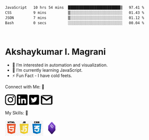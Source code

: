 <!--START_SECTION:waka-->

```txt
JavaScript   10 hrs 54 mins  ████████████████████████▒   97.41 %
CSS          9 mins          ▒░░░░░░░░░░░░░░░░░░░░░░░░   01.43 %
JSON         7 mins          ▒░░░░░░░░░░░░░░░░░░░░░░░░   01.12 %
Bash         0 secs          ░░░░░░░░░░░░░░░░░░░░░░░░░   00.04 %
```

<!--END_SECTION:waka-->
<br>
<h1>Akshaykumar I. Magrani</h1>

- 👀 I’m interested in automation and visualization.
- 🌱 I’m currently learning JavaScript.
- :zap: Fun Fact - I have cold feets.

Connect with Me: :handshake: 
<br>
<br>
<a href="https://www.instagram.com/dev.akshaym/"><img src="https://github.com/akshaymagrani/akshaymagrani/blob/main/instagram_logo.png" width=35 height=35 /></a>
<a href="https://www.linkedin.com/in/akshay-magrani/"><img src="https://github.com/akshaymagrani/akshaymagrani/blob/main/linkedin_logo.png" width=35 height=35 /></a>
<a href="https://twitter.com/akshay_magrani"><img src="https://github.com/akshaymagrani/akshaymagrani/blob/main/twitter_logo.png" width=35 height=35 /></a>
<a href="mailto: akshaymagrani1@gmail.com"><img src="https://github.com/akshaymagrani/akshaymagrani/blob/main/gmail.png" width=40 height=35 /></a>

My Skills: 🤹
<br>
<br>
<img src="https://github.com/akshaymagrani/akshaymagrani/blob/main/skills-logo.jpg" alt="JavaScript" height=50/>
<img src="https://github.com/akshaymagrani/akshaymagrani/blob/main/bootstrap_logo.png" alt="Bootstrap" width=50 height=50/>

<!---
akshaymagrani/akshaymagrani is a ✨ special ✨ repository because its `README.md` (this file) appears on your GitHub profile.
You can click the Preview link to take a look at your changes.
--->
